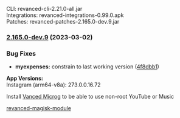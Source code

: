 CLI: revanced-cli-2.21.0-all.jar  
Integrations: revanced-integrations-0.99.0.apk  
Patches: revanced-patches-2.165.0-dev.9.jar  

### [2.165.0-dev.9](https://github.com/revanced/revanced-patches/compare/v2.165.0-dev.8...v2.165.0-dev.9) (2023-03-02)
### Bug Fixes
* **myexpenses:** constrain to last working version ([4f8dbb1](https://github.com/revanced/revanced-patches/commit/4f8dbb1ca7df2b4081ec5ba2dbef732aa3515674))

  
**App Versions:**  
Instagram (arm64-v8a): 273.0.0.16.72  

Install [Vanced Microg](https://github.com/TeamVanced/VancedMicroG/releases) to be able to use non-root YouTube or Music  

[revanced-magisk-module](https://github.com/j-hc/revanced-magisk-module)  
